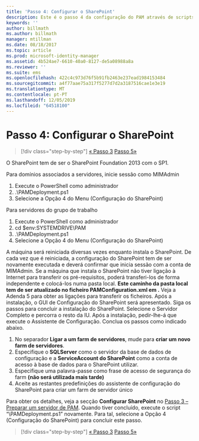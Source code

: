 ```yaml
---
title: 'Passo 4: Configurar o SharePoint'
description: Este é o passo 4 da configuração do PAM através de scripts. Neste passo, vai configurar o SharePoint para o utilizar como parte da implementação do PAM.
keywords: ''
author: billmath
ms.author: billmath
manager: mtillman
ms.date: 08/18/2017
ms.topic: article
ms.prod: microsoft-identity-manager
ms.assetid: 4b524ae7-6610-40a0-8127-de5a08988a8a
ms.reviewer: ''
ms.suite: ems
ms.openlocfilehash: 422c4c973d76f5b91fb2463e237ead1984153484
ms.sourcegitcommit: a4f77aae75a317f5277d7d2a3187516cae1e3e19
ms.translationtype: MT
ms.contentlocale: pt-PT
ms.lasthandoff: 12/05/2019
ms.locfileid: "64518100"
---
```

# <a name="step-4-configuring-sharepoint"></a>Passo 4: Configurar o SharePoint

> [!div class="step-by-step"]
> [« Passo 3](sp1-step3-installing-configuring-sql.md)
> [Passo 5»](sp1-step5-configuring-pam.md)

O SharePoint tem de ser o SharePoint Foundation 2013 com o SP1.

Para domínios associados a servidores, inicie sessão como MIMAdmin

1. Execute o PowerShell como administrador
2.  .\PAMDeployment.ps1
3.  Selecione a Opção 4 do Menu (Configuração do SharePoint)


Para servidores do grupo de trabalho

1. Execute o PowerShell como administrador
2.  cd $env:SYSTEMDRIVE\PAM
3.  .\PAMDeployment.ps1
4. Selecione a Opção 4 do Menu (Configuração do SharePoint)

A máquina será reiniciada diversas vezes enquanto instala o SharePoint. De cada vez que é reiniciada, a configuração do SharePoint tem de ser novamente executada e deverá confirmar que inicia sessão com a conta de MIMAdmin.
Se a máquina que instala o SharePoint não tiver ligação à Internet para transferir os pré-requisitos, poderá transferi-los de forma independente e colocá-los numa pasta local. **Este caminho da pasta local tem de ser atualizado no ficheiro PAMConfiguration.xml em <PrerequisitesBinaryLocation/>.** Veja a Adenda 5 para obter as ligações para transferir os ficheiros.
Após a instalação, o GUI de Configuração do SharePoint será apresentado. Siga os passos para concluir a instalação do SharePoint. Selecione o Servidor Completo e percorra o resto da IU. Após a instalação, pedir-lhe-á que execute o Assistente de Configuração. Conclua os passos como indicado abaixo.

1. No separador **Ligar a um farm de servidores**, mude para **criar um novo farm de servidores**.
2. Especifique o **SQLServer** como o servidor da base de dados de configuração e a **ServiceAccount do SharePoint** como a conta de acesso à base de dados para o SharePoint utilizar.
3. Especifique uma palavra-passe como frase de acesso de segurança do farm **(não será utilizada mais tarde)**
4. Aceite as restantes predefinições do assistente de configuração do SharePoint para criar um farm de servidor único

Para obter os detalhes, veja a secção **Configurar SharePoint** no [Passo 3 – Preparar um servidor de PAM](/microsoft-identity-manager/pam/step-3-prepare-pam-server). Quando tiver concluído, execute o script “\PAMDeployment.ps1” novamente. Para tal, selecione a Opção 4 (Configuração do SharePoint) para concluir este passo.

> [!div class="step-by-step"]
> [« Passo 3](sp1-step3-installing-configuring-sql.md)
> [Passo 5»](sp1-step5-configuring-pam.md)
